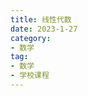 ```yaml
---
title: 线性代数
date: 2023-1-27
category:
- 数学
tag:
- 数学
- 学校课程
---
```


<BiliBili bvid="BV1ys411472E" ratio="16:9" />
